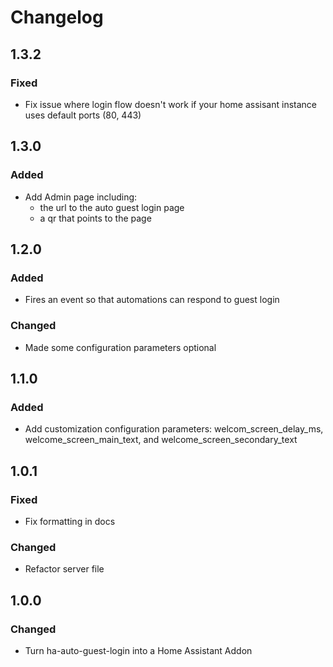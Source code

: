 # Changelog

## 1.3.2
### Fixed
- Fix issue where login flow doesn't work if your home assisant instance uses default ports (80, 443)

## 1.3.0

### Added
- Add Admin page including:
    - the url to the auto guest login page
    - a qr that points to the page

## 1.2.0

### Added
- Fires an event so that automations can respond to guest login

### Changed
- Made some configuration parameters optional

## 1.1.0

### Added
- Add customization configuration parameters: welcom_screen_delay_ms, welcome_screen_main_text, and welcome_screen_secondary_text

## 1.0.1

### Fixed
- Fix formatting in docs

### Changed
- Refactor server file

## 1.0.0

### Changed

- Turn ha-auto-guest-login into a Home Assistant Addon
